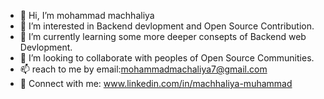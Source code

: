 - 👋 Hi, I’m mohammad machhaliya
- 👀 I’m interested in Backend devlopment and Open Source Contribution.
- 🌱 I’m currently learning some more deeper consepts of  Backend web Devlopment.
- 💞️ I’m looking to collaborate with peoples of Open Source Communities.
- 📫 reach to me by email:mohammadmachaliya7@gmail.com
- :handshake: Connect with me: www.linkedin.com/in/machhaliya-muhammad

<!---
shaheen-e-iqbaal/shaheen-e-iqbaal is a ✨ special ✨ repository because its `README.md` (this file) appears on your GitHub profile.
You can click the Preview link to take a look at your changes.
--->
